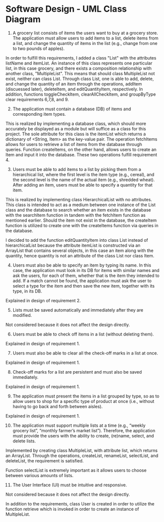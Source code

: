 # Software Design - UML Class Diagram

1. A grocery list consists of items the users want to buy at a grocery store. The application must allow users to add items to a list, delete items from a list, and change the quantity of items in the list (e.g., change from one to two pounds of apples).

In order to fulfill this requirements, I added a class "List" with the attributes listName and itemList. An instance of this class represents one particular list, in this case grocery, and there exists a composition relationship with another class, "MultipleList". This means that should class MultipleList not exist, neither can class List. Through class List, one is able to add, delete, and change the quantity of an item through the operations, addItem (discuessed later), deleteItem, and editQuantityItem, respectively. In addition, functions toggleCheckItem, clearAllCheckItem, and groupByType clear requirements 6,7,8, and 9.

2. The application must contain a database (DB) of items and corresponding item types.

This is realized by implementing a database class, which should more accurately be displayed as a module but will suffice as a class for this project. The sole attribute for this class is the itemList which returns a dictionary of <String, Item> as the key-value pair. The operation fetchItems allows for users to retrieve a list of items from the database through queries. Function createItems, on the other hand, allows users to create an Item and input it into the database. These two operations fulfill requirement 4.

3. Users must be able to add items to a list by picking them from a hierarchical list, where
the first level is the item type (e.g., cereal), and the second level is the name of the
actual item (e.g., shredded wheat). After adding an item, users must be able to specify a
quantity for that item.

This is realized by implementing class HierarchicalList with no attributes. This class is intended to act as a medium between one instance of the List class and the database to search whether an item exists in the database with the searchItem function in tandem with the fetchItem function as mentioned earlier. Should the item not exist in the database, the createItem function is utilized to create one with the createItems function via queries in the database.

I decided to add the function editQuantityItem into class List instead of hierarchicalList because the attribute itemList is constructed via an ArrayList that contains several objects, in this case an item along with the quantity, hence quantity is not an attribute of the class List nor class Item.

4. Users must also be able to specify an item by typing its name. In this case, the
application must look in its DB for items with similar names and ask the users, for each
of them, whether that is the item they intended to add. If a match cannot be found, the
application must ask the user to select a type for the item and then save the new item,
together with its type, in its DB.

Explained in design of requirement 2.

5. Lists must be saved automatically and immediately after they are modified.

Not considered because it does not affect the design directly.

6. Users must be able to check off items in a list (without deleting them).

Explained in design of requirement 1.

7. Users must also be able to clear all the check-off marks in a list at once.

Explained in design of requirement 1.

8. Check-off marks for a list are persistent and must also be saved immediately.

Explained in design of requirement 1.

9. The application must present the items in a list grouped by type, so as to allow users to
shop for a specific type of product at once (i.e., without having to go back and forth
between aisles).

Explained in design of requirement 1.

10. The application must support multiple lists at a time (e.g., “weekly grocery list”, “monthly
farmer’s market list”). Therefore, the application must provide the users with the ability to
create, (re)name, select, and delete lists.

Implemented by creating class MultipleList, with attribute list, which returns an ArrayList. Through the operations, createList, renameList, selectList, and deleteList, the requirement is satisfied.

Function selectList is extremely important as it allows users to choose between various amounts of lists.

11. The User Interface (UI) must be intuitive and responsive.

Not considered because it does not affect the design directly.

In addition to the requirements, class User is created in order to utilize the function retrieve which is invoked in order to create an instance of MultipleList.